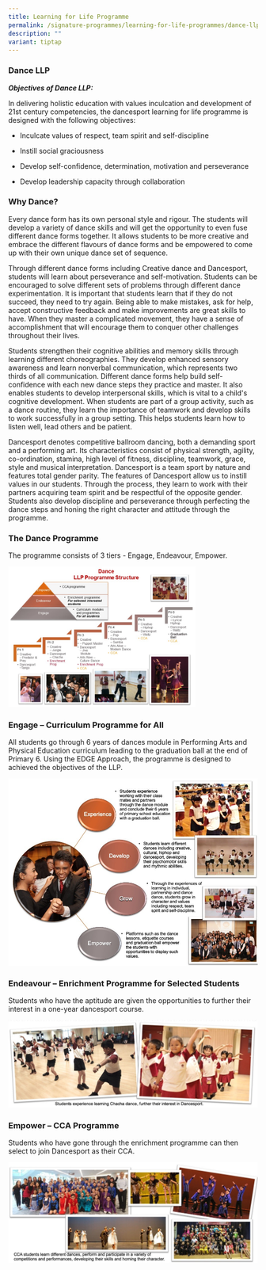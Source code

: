 ```yaml
---
title: Learning for Life Programme
permalink: /signature-programmes/learning-for-life-programmes/dance-llp/
description: ""
variant: tiptap
---
```

<h3>Dance LLP</h3>
<p><strong><em>Objectives of Dance LLP:</em></strong>
</p>
<p>In delivering holistic education with values inculcation and development
of 21st century competencies, the dancesport learning for life programme
is designed with the following objectives:</p>
<ul data-tight="true" class="tight">
<li>
<p>Inculcate values of respect, team spirit and self-discipline</p>
</li>
<li>
<p>Instill social graciousness</p>
</li>
<li>
<p>Develop self-confidence, determination, motivation and perseverance</p>
</li>
<li>
<p>Develop leadership capacity through collaboration</p>
</li>
</ul>
<h3>Why Dance?</h3>
<p>Every dance form has its own personal style and rigour. The students will
develop a variety of dance skills and will get the opportunity to even
fuse different dance forms together. It allows students to be more creative
and embrace the different flavours of dance forms and be empowered to come
up with their own unique dance set of sequence.</p>
<p>Through different dance forms including Creative dance and Dancesport,
students will learn about perseverance and self-motivation. Students can
be encouraged to solve different sets of problems through different dance
experimentation. It is important that students learn that if they do not
succeed, they need to try again. Being able to make mistakes, ask for help,
accept constructive feedback and make improvements are great skills to
have. When they master a complicated movement, they have a sense of accomplishment
that will encourage them to conquer other challenges throughout their lives.</p>
<p>Students strengthen their cognitive abilities and memory skills through
learning different choreographies. They develop enhanced sensory awareness
and learn nonverbal communication, which represents two thirds of all communication.
Different dance forms help build self-confidence with each new dance steps
they practice and master. It also enables students to develop interpersonal
skills, which is vital to a child's cognitive development. When students
are part of a group activity, such as a dance routine, they learn the importance
of teamwork and develop skills to work successfully in a group setting.
This helps students learn how to listen well, lead others and be patient.</p>
<p>Dancesport denotes competitive ballroom dancing, both a demanding sport
and a performing art. Its characteristics consist of physical strength,
agility, co-ordination, stamina, high level of fitness, discipline, teamwork,
grace, style and musical interpretation. Dancesport is a team sport by
nature and features total gender parity. The features of Dancesport allow
us to instill values in our students. Through the process, they learn to
work with their partners acquiring team spirit and be respectful of the
opposite gender. Students also develop discipline and perseverance through
perfecting the dance steps and honing the right character and attitude
through the programme.</p>
<h3>The Dance Programme</h3>
<p>The programme consists of 3 tiers - Engage, Endeavour, Empower.</p>
<div class="isomer-image-wrapper">
<img style="width:75%" height="auto" width="100%" src="/images/ds1.jpeg">
</div>
<h3>Engage – Curriculum Programme for All</h3>
<p>All students go through 6 years of dances module in Performing Arts and
Physical Education curriculum leading to the graduation ball at the end
of Primary 6. Using the EDGE Approach, the programme is designed to achieved
the objectives of the LLP.</p>
<div class="isomer-image-wrapper">
<img style="width: 100%" height="auto" width="100%" alt="" src="/images/ds2.jpeg">
</div>
<h3>Endeavour – Enrichment Programme for Selected Students</h3>
<p>Students who have the aptitude are given the opportunities to further
their interest in a one-year dancesport course.</p>
<div class="isomer-image-wrapper">
<img style="width: 100%" height="auto" width="100%" alt="" src="/images/DS3.jpeg">
</div>
<h3>Empower – CCA Programme</h3>
<p>Students who have gone through the enrichment programme can then select
to join Dancesport as their CCA.</p>
<div class="isomer-image-wrapper">
<img style="width: 100%" height="auto" width="100%" alt="" src="/images/ds4.jpeg">
</div>
<p></p>